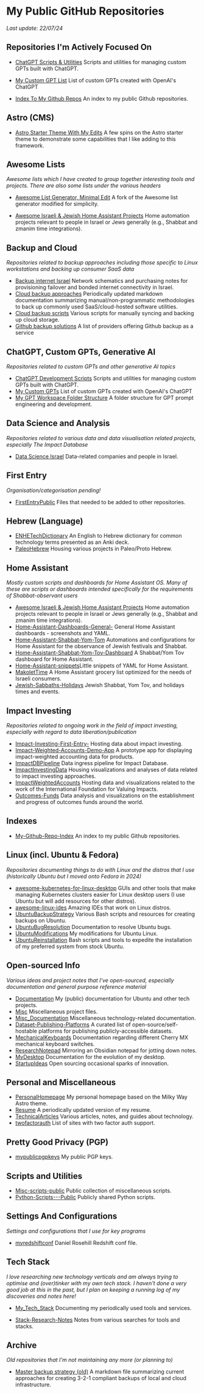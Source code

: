 # My Public GitHub Repositories

*Last update: 22/07/24*

 
## Repositories I'm Actively Focused On

- [ChatGPT Scripts & Utilities](https://github.com/danielrosehill/ChatGPT-CustomGPT-Dev) Scripts and utilities for managing custom GPTs built with ChatGPT.
- [My Custom GPT List](https://github.com/danielrosehill/My-Custom-GPTs)
   List of custom GPTs created with OpenAI's ChatGPT

- [Index To My Github Repos](https://github.com/danielrosehill/My-Github-Repo-Index) An index to my public Github repositories.


## Astro (CMS)

- [Astro Starter Theme With My Edits](https://github.com/danielrosehill/astrostarter)
   A few spins on the Astro starter theme to demonstrate some capabilities that I like adding to this framework.

## Awesome Lists

*Awesome lists which I have created to group together interesting tools and projects. There are also some lists under the various headers*

- [Awesome List Generator, Minimal Edit](https://github.com/danielrosehill/minimal-awesome-list-generator)
   A fork of the Awesome list generator modified for simplicity.

 - [Awesome Israeli & Jewish Home Assistant Projects](https://github.com/danielrosehill/awesome-israeli-jewish-home-assistant) Home automation projects relevant to people in Israel or Jews generally (e.g., Shabbat and zmanim time integrations).

## Backup and Cloud

*Repositories related to backup approaches including those specific to Linux workstations and backing up consumer SaaS data*

- [Backup internet Israel](https://github.com/danielrosehill/backup_internet_israel) Network schematics and purchasing notes for provisioning failover and bonded internet connectivity in Israel.
- [Cloud backup approaches](https://github.com/danielrosehill/CloudBackupApproaches) Periodically updated markdown documentation summarizing manual/non-programmatic methodologies to back up commonly used SaaS/cloud-hosted software utilities.
- [Cloud backup scripts](https://github.com/danielrosehill/CloudBackupScripts) Various scripts for manually syncing and backing up cloud storage.
- [Github backup solutions](https://github.com/danielrosehill/Github-Backup-Solutions) A list of providers offering Github backup as a service 

## ChatGPT, Custom GPTs, Generative AI

*Repositories related to custom GPTs and other generative AI topics*

- [ChatGPT Development Scripts](https://github.com/danielrosehill/ChatGPT-CustomGPT-Dev) Scripts and utilities for managing custom GPTs built with ChatGPT.
- [My Custom GPTs](https://github.com/danielrosehill/My-Custom-GPTs)
   List of custom GPTs created with OpenAI's ChatGPT
- [My GPT Workspace Folder Structure](https://github.com/danielrosehill/GPT-Workspace-Folder-Structure) A folder structure for GPT prompt engineering and development.
 

## Data Science and Analysis

*Repositories related to various data and data visualisation related projects, especially The Impact Database*

- [Data Science Israel](https://github.com/danielrosehill/Data-Science-Israel) Data-related companies and people in Israel.


## First Entry

*Organisation/categorisation pending!*

- [FirstEntryPublic](https://github.com/danielrosehill/FirstEntryPublic) Files that needed to be added to other repositories.

## Hebrew (Language)
 
- [ENHETechDictionary](https://github.com/danielrosehill/ENHETechDictionary) An English to Hebrew dictionary for common technology terms presented as an Anki deck.
- [PaleoHebrew](https://github.com/danielrosehill/PaleoHebrew) Housing various projects in Paleo/Proto Hebrew.

## Home Assistant

*Mostly custom scripts and dashboards for Home Assistant OS. Many of these are scripts or dashboards intended specifically for the requirements of Shabbat-observant users*


- [Awesome Israeli & Jewish Home Assistant Projects](https://github.com/danielrosehill/awesome-israeli-jewish-home-assistant) Home automation projects relevant to people in Israel or Jews generally (e.g., Shabbat and zmanim time integrations).
- [Home-Assistant-Dashboards-General-](https://github.com/danielrosehill/Home-Assistant-Dashboards-General-) General Home Assistant dashboards - screenshots and YAML.
- [Home-Assistant-Shabbat-Yom-Tom](https://github.com/danielrosehill/Home-Assistant-Shabbat-Yom-Tom) Automations and configurations for Home Assistant for the observance of Jewish festivals and Shabbat.
- [Home-Assistant-Shabbat-Yom-Tov-Dashboard](https://github.com/danielrosehill/Home-Assistant-Shabbat-Yom-Tov-Dashboard) A Shabbat/Yom Tov dashboard for Home Assistant.
- [Home-Assistant-snippets](https://github.com/danielrosehill/Home-Assistant-snippets)Little snippets of YAML for Home Assistant.
- [MakoletTime](https://github.com/danielrosehill/MakoletTime)
   A Home Assistant grocery list optimized for the needs of Israeli consumers.
- [Jewish-Sabbaths-Holidays](https://github.com/danielrosehill/Jewish-Sabbaths-Holidays) Jewish Shabbat, Yom Tov, and holidays times and events.

## Impact Investing

*Repositories related to ongoing work in the field of impact investing, especially with regard to data liberation/publication*

- [Impact-Investing-First-Entry-](https://github.com/danielrosehill/Impact-Investing-First-Entry-) Hosting data about impact investing.
- [Impact-Weighted-Accounts-Demo-App](https://github.com/danielrosehill/Impact-Weighted-Accounts-Demo-App) A prototype app for displaying impact-weighted accounting data for products.
- [ImpactDBPipeline](https://github.com/danielrosehill/ImpactDBPipeline) Data ingress pipeline for Impact Database.
- [ImpactInvestingData](https://github.com/danielrosehill/ImpactInvestingData) Housing visualizations and analyses of data related to impact investing approaches.
- [ImpactWeightedAccounts](https://github.com/danielrosehill/ImpactWeightedAccounts) Hosting data and visualizations related to the work of the International Foundation for Valuing Impacts.
- [Outcomes-Funds](https://github.com/danielrosehill/Outcomes-Funds)
   Data analysis and visualizations on the establishment and progress of outcomes funds around the world.

## Indexes

- [My-Github-Repo-Index](https://github.com/danielrosehill/My-Github-Repo-Index) An index to my public Github repositories.

## Linux (incl. Ubuntu & Fedora)

*Repositories documenting things to do with Linux and the distros that I use (historically Ubuntu but I moved onto Fedora in 2024)*

- [awesome-kubernetes-for-linux-desktop](https://github.com/danielrosehill/awesome-kubernetes-for-linux-desktop) GUIs and other tools that make managing Kubernetes clusters easier for Linux desktop users (I use Ubuntu but will add resources for other distros).
- [awesome-linux-ides](https://github.com/danielrosehill/awesome-linux-ides) Amazing IDEs that work on Linux distros.
- [UbuntuBackupStrategy](https://github.com/danielrosehill/UbuntuBackupStrategy) Various Bash scripts and resources for creating backups on Ubuntu.
- [UbuntuBugResolution](https://github.com/danielrosehill/UbuntuBugResolution) Documentation to resolve Ubuntu bugs.
- [UbuntuModifications](https://github.com/danielrosehill/UbuntuModifications) My modifications for Ubuntu Linux.
- [UbuntuReinstallation](https://github.com/danielrosehill/UbuntuReinstallation) Bash scripts and tools to expedite the installation of my preferred system from stock Ubuntu.

## Open-sourced Info

*Various ideas and project notes that I've open-sourced, especially documentation and general purpose reference material*

- [Documentation](https://github.com/danielrosehill/Documentation) My (public) documentation for Ubuntu and other tech projects.
- [Misc](https://github.com/danielrosehill/Misc) Miscellaneous project files.
- [Misc_Documentation](https://github.com/danielrosehill/Misc_Documentation) Miscellaneous technology-related documentation.
- [Dataset-Publishing-Platforms](https://github.com/danielrosehill/Dataset-Publishing-Platforms) A curated list of open-source/self-hostable platforms for publishing publicly-accessible datasets.
- [MechanicalKeyboards](https://github.com/danielrosehill/MechanicalKeyboards) Documentation regarding different Cherry MX mechanical keyboard switches.
- [ResearchNotepad](https://github.com/danielrosehill/ResearchNotepad) Mirroring an Obsidian notepad for jotting down notes.
- [MyDesktop](https://github.com/danielrosehill/MyDesktop) Documentation for the evolution of my desktop.
- [StartupIdeas](https://github.com/danielrosehill/StartupIdeas) Open sourcing occasional sparks of innovation.

## Personal and Miscellaneous


- [PersonalHomepage](https://github.com/danielrosehill/PersonalHomepage) My personal homepage based on the Milky Way Astro theme.
- [Resume](https://github.com/danielrosehill/Resume) A periodically updated version of my resume.
- [TechnicalArticles](https://github.com/danielrosehill/TechnicalArticles) Various articles, notes, and guides about technology.
- [twofactorauth](https://github.com/danielrosehill/twofactorauth)
   List of sites with two factor auth support.

## Pretty Good Privacy (PGP)

- [mypublicpgpkeys](https://github.com/danielrosehill/mypublicpgpkeys) My public PGP keys.

## Scripts and Utilities


- [Misc-scripts-public](https://github.com/danielrosehill/Misc-scripts-public) Public collection of miscellaneous scripts.
- [Python-Scripts---Public](https://github.com/danielrosehill/Python-Scripts---Public) Publicly shared Python scripts.


## Settings And Configurations

*Settings and configurations that I use for key programs*

- [myredshiftconf](https://github.com/danielrosehill/myredshiftconf) Daniel Rosehill Redshift conf file.

## Tech Stack

*I love researching new technology verticals and am always trying to optimise and (over)tinker with my own tech stack. I haven't done a very good job at this in the past, but I plan on keeping a running log of my discoveries and notes here!*

- [My_Tech_Stack](https://github.com/danielrosehill/My_Tech_Stack) Documenting my periodically used tools and services.

- [Stack-Research-Notes](https://github.com/danielrosehill/Stack-Research-Notes) Notes from various searches for tools and stacks.

## Archive

*Old repositories that I'm not maintaining any more (or planning to)*

- [Master backup strategy (old)](https://github.com/danielrosehill/Master_Backup_Strategy)
   A markdown file summarizing current approaches for creating 3-2-1 compliant backups of local and cloud infrastructure.